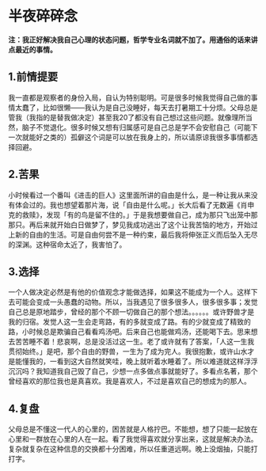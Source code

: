 # 半夜碎碎念

**注：我正好解决我自己心理的状态问题，哲学专业名词就不加了。用通俗的话来讲点最近的事情。**

## 1.前情提要

我一直都是观察者的身份入局，自认为特别聪明。可是很多时候我觉得自己做的事情太蠢了，比如很懒——我认为是自己没睡好，每天去打暑期工十分烦。父母总是管我（我指的是替我做决定）甚至我20了都没有自己想过这些问题。就像理所当然，脑子不觉退化。很多时候又想有归属感可是自己总是学不会安慰自己（可能下一次就能好之类的）孤僻这个词是可以放在我身上的，所以请原谅我很多事情都选择回避。

## 2.苦果

小时候看过一个番叫《进击的巨人》这里面所讲的自由是什么，是一种让我从来没有体会过的。我也想望着那片海，说「自由是什么呢。」长大后看了无数遍《肖申克的救赎》，发现「有的鸟是留不住的。」于是我想要做自己，成为那只飞出笼中那那只。再后来就开始白日做梦了，梦见我成功逃出了这个让我苦恼的地方，开始过上新的自由的生活。可是自由何尝不是一种约束，最后我将伸张正义而后坠入无尽的深渊。这种宿命太近了，我害怕了。

## 3.选择

一个人做决定必然是有他的价值观念才能做选择，如果这不能成为一个人。这样下去可能会变成一头愚蠢的动物。所以，当我遇见了很多很多人，很多很多事；发觉自己总是原地踏步，曾经的那个不顾一切做自己的那个想法。。。。。。或许野兽才是我的归宿。发觉人这一生会走弯路，有的多就变成了路。有的少就变成了精致的路，小时候总是欺骗自己看看鸡汤吧。后来自己也能做鸡汤，还能喝下去。思来想去苦苦睡不着！悲哀啊，总是没活过这一生。老了或许就有了答案，「人这一生我贯彻始终。」是吧，那个自由的野兽，一生为了成为完人。我很抱歉，或许山水才是能懂我的，一看到这大自然就笑哇，晚上就听着水睡着了。所以难道就这样浮浮沉沉吗？我知道我自己毁了自己，少想一点多做点事就能好了。多看点名著，那个曾经喜欢的那位我也是真喜欢。我是喜欢人，不过是喜欢自己的想成为的那人。

## 4.复盘

父母总是不懂这一代人的心里的，困苦就是人格拧巴。不能想，想了只能一起放在心里和一群放在心里的人在一起。看了我觉得喜欢就分享出来，这就是解决办法。复杂就复杂在这种信息的交换都十分困难，所以任重道远啊。晚上没烟抽，只能打打字。